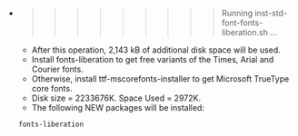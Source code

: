 * >>>>>>>>> Running inst-std-font-fonts-liberation.sh ...
  * After this operation, 2,143 kB of additional disk space will be used.
  * Install fonts-liberation to get free variants of the Times, Arial and Courier fonts.
  * Otherwise, install ttf-mscorefonts-installer to get Microsoft TrueType core fonts.
  * Disk size = 2233676K. Space Used = 2972K.
  * The following NEW packages will be installed:
  ```bash
  fonts-liberation
  ```
